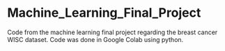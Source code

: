 # Machine_Learning_Final_Project

Code from the machine learning final project regarding the breast cancer WISC dataset. Code was done in Google Colab using python.
